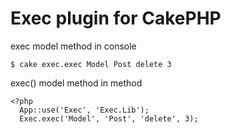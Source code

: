 # Exec plugin for CakePHP

exec model method in console

    $ cake exec.exec Model Post delete 3

exec() model method in method

    <?php
      App::use('Exec', 'Exec.Lib');
      Exec.exec('Model', 'Post', 'delete', 3);

